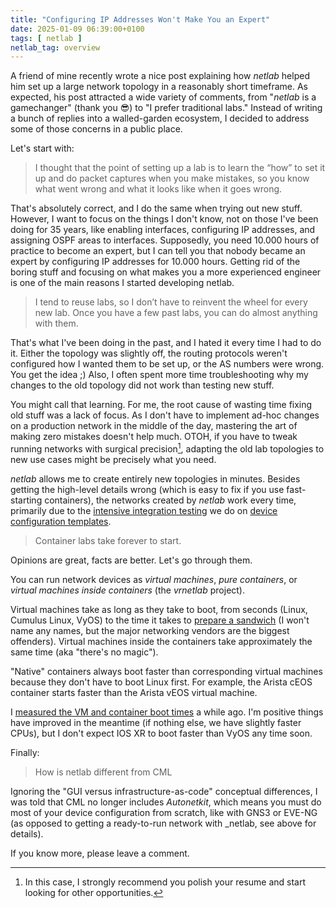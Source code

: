 ```yaml
---
title: "Configuring IP Addresses Won't Make You an Expert"
date: 2025-01-09 06:39:00+0100
tags: [ netlab ]
netlab_tag: overview
---
```

A friend of mine recently wrote a nice post explaining how _netlab_ helped him set up a large network topology in a reasonably short timeframe. As expected, his post attracted a wide variety of comments, from "_netlab_ is a gamechanger" (thank you 😎) to "I prefer traditional labs." Instead of writing a bunch of replies into a walled-garden ecosystem, I decided to address some of those concerns in a public place.

Let's start with:
<!--more-->
> I thought that the point of setting up a lab is to learn the “how” to set it up and do packet captures when you make mistakes, so you know what went wrong and what it looks like when it goes wrong.

That's absolutely correct, and I do the same when trying out new stuff. However, I want to focus on the things I don't know, not on those I've been doing for 35 years, like enabling interfaces, configuring IP addresses, and assigning OSPF areas to interfaces. Supposedly, you need 10.000 hours of practice to become an expert, but I can tell you that nobody became an expert by configuring IP addresses for 10.000 hours. Getting rid of the boring stuff and focusing on what makes you a more experienced engineer is one of the main reasons I started developing netlab.

> I tend to reuse labs, so I don’t have to reinvent the wheel for every new lab. Once you have a few past labs, you can do almost anything with them.

That's what I've been doing in the past, and I hated it every time I had to do it. Either the topology was slightly off, the routing protocols weren't configured how I wanted them to be set up, or the AS numbers were wrong. You get the idea ;) Also, I often spent more time troubleshooting why my changes to the old topology did not work than testing new stuff.

You might call that learning. For me, the root cause of wasting time fixing old stuff was a lack of focus. As I don't have to implement ad-hoc changes on a production network in the middle of the day, mastering the art of making zero mistakes doesn't help much. OTOH, if you have to tweak running networks with surgical precision[^PYR], adapting the old lab topologies to new use cases might be precisely what you need.

[^PYR]: In this case, I strongly recommend you polish your resume and start looking for other opportunities.

_netlab_ allows me to create entirely new topologies in minutes. Besides getting the high-level details wrong (which is easy to fix if you use fast-starting containers), the networks created by _netlab_ work every time, primarily due to the [intensive integration testing](https://release.netlab.tools/) we do on [device configuration templates](https://blog.ipspace.net/2024/05/netlab-integration-tests/).

> Container labs take forever to start.

Opinions are great, facts are better. Let's go through them.

You can run network devices as *virtual machines*, *pure containers*, or *virtual machines inside containers* (the *vrnetlab* project).

Virtual machines take as long as they take to boot, from seconds (Linux, Cumulus Linux, VyOS) to the time it takes to [prepare a sandwich](https://xkcd.com/149/) (I won't name any names, but the major networking vendors are the biggest offenders). Virtual machines inside the containers take approximately the same time (aka "there's no magic").

"Native" containers always boot faster than corresponding virtual machines because they don't have to boot Linux first. For example, the Arista cEOS container starts faster than the Arista vEOS virtual machine.

I [measured the VM and container boot times](/2023/02/virtual-device-boot-times/) a while ago. I'm positive things have improved in the meantime (if nothing else, we have slightly faster CPUs), but I don't expect IOS XR to boot faster than VyOS any time soon.

Finally:

> How is netlab different from CML

Ignoring the "GUI versus infrastructure-as-code" conceptual differences, I was told that CML no longer includes _Autonetkit_, which means you must do most of your device configuration from scratch, like with GNS3 or EVE-NG (as opposed to getting a ready-to-run network with _netlab, see above for details).

If you know more, please leave a comment.
